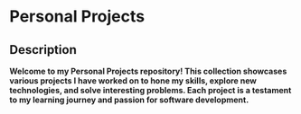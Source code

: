 # Personal Projects

## Description
**Welcome to my Personal Projects repository! This collection showcases various projects I have worked on to hone my skills, explore new technologies, and solve interesting problems. Each project is a testament to my learning journey and passion for software development.**

